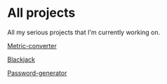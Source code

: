 # All projects
All my serious projects that I'm currently working on.

[Metric-converter](https://stahlbrinkm.github.io/All-projects/Metric%20converter/)

[Blackjack](https://stahlbrinkm.github.io/All-projects/Blackjack/)

[Password-generator](https://stahlbrinkm.github.io/All-projects/Password%20generator/)
